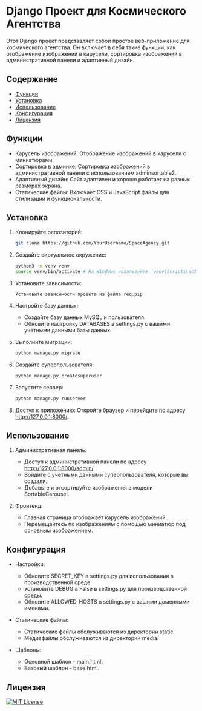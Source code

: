 # Django Проект для Космического Агентства

Этот Django проект представляет собой простое веб-приложение для космического агентства. Он включает в себя такие
функции, как отображение изображений в карусели, сортировка изображений в административной панели и адаптивный дизайн.

## Содержание

- [Функции](#функции)
- [Установка](#установка)
- [Использование](#использование)
- [Конфигурация](#конфигурация)
- [Лицензия](#лицензия)

## Функции

- Карусель изображений: Отображение изображений в карусели с миниатюрами.
- Сортировка в админке: Сортировка изображений в административной панели с использованием adminsortable2.
- Адаптивный дизайн: Сайт адаптивен и хорошо работает на разных размерах экрана.
- Статические файлы: Включает CSS и JavaScript файлы для стилизации и функциональности.

## Установка

1. Клонируйте репозиторий:
    ```bash
    git clone https://github.com/YourUsername/SpaceAgency.git
    ```

2. Создайте виртуальное окружение:
    ```bash
    python3 -m venv venv
    source venv/bin/activate # На Windows используйте `venv\Scripts\activate`
    ```
3. Установите зависимости:

   ```Установите зависимости проекта из файла req.pip```

4. Настройте базу данных:

    - Создайте базу данных MySQL и пользователя.
    - Обновите настройку DATABASES в settings.py с вашими учетными данными базы данных.

5. Выполните миграции:
    ```bash
    python manage.py migrate
    ```

6. Создайте суперпользователя:
    ```bash
    python manage.py createsuperuser
    ```

7. Запустите сервер:
    ```bash
    python manage.py runserver
    ```

8. Доступ к приложению:
   Откройте браузер и перейдите по адресу http://127.0.0.1:8000/.

## Использование

1. Административная панель:

    - Доступ к административной панели по адресу http://127.0.0.1:8000/admin/.
    - Войдите с учетными данными суперпользователя, которые вы создали.
    - Добавьте и отсортируйте изображения в модели SortableCarousel.

2. Фронтенд:

    - Главная страница отображает карусель изображений.
    - Перемещайтесь по изображениям с помощью миниатюр под основным изображением.

## Конфигурация

- Настройки:

    - Обновите SECRET_KEY в settings.py для использования в производственной среде.
    - Установите DEBUG в False в settings.py для производственной среды.
    - Обновите ALLOWED_HOSTS в settings.py с вашими доменными именами.

- Статические файлы:

    - Статические файлы обслуживаются из директории static.
    - Медиафайлы обслуживаются из директории media.

- Шаблоны:

    - Основной шаблон - main.html.
    - Базовый шаблон - base.html.

## Лицензия

[![MIT License](https://img.shields.io/badge/License-MIT-green.svg)](https://choosealicense.com/licenses/mit/)

